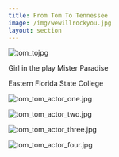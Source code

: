 ```yaml
---
title: From Tom To Tennessee
image: /img/wewillrockyou.jpg
layout: section
---
```


![tom_tojpg](/tom_to.jpg)

Girl in the play Mister Paradise

Eastern Florida State College

![tom_tom_actor_one.jpg](/tom_to_actor_one.jpg)

![tom_tom_actor_two.jpg](/tom_to_actor_two.jpg)

![tom_tom_actor_three.jpg](/tom_to_actor_three.jpg)

![tom_tom_actor_four.jpg](/tom_to_actor_four.jpg)


